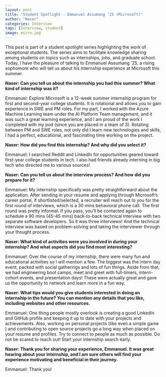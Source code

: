 ```yaml
---
layout: post
title: "Student Spotlight - Emmanuel Assumang ‘25 (Microsoft)"
author: "Naser"
categories: Interview
tags: [Interview, student]
image: micro.jpg
---
```


This post is part of a student spotlight series highlighting the work of exceptional students.  The series aims to facilitate knowledge sharing among students on topics such as internships, jobs, and graduate school.  Today, I have the pleasure of talking to Emmanuel Assumang ‘25, a rising sophomore who will tell us about his internship experience at Microsoft this summer.

**Naser: Can you tell us about the internship you had this summer?  What kind of internship was it?**


Emmanuel: Explore Microsoft is a 12-week summer internship program for first and second-year college students. It is rotational and allows you to gain experience in SWE and PM roles. For my part, I worked with the Azure Machine Learning team under the AI Platform Team management, and it was such a great learning experience, and I am proud of the work I completed with my pod (since you are placed in a team of 3). Rotating between PM and SWE roles, not only did I learn new technologies and skills, I had a perfect, educational, and fascinating time working on the project. 


**Naser: How did you find this internship?  And why did you select it?**


Emmanuel: I searched Reddit and LinkedIn for opportunities geared toward first-year college students in tech. I also had friends already interning in big tech who directed me to various sources!


**Naser: Can you tell us about the interview process?  And how did you prepare for it?**


Emmanuel: My internship specifically was pretty straightforward about the application. After sending in your resume and applying through Microsoft’s career portal, if shortlisted/selected, a recruiter will reach out to you for the first round of interviews, which is a 30 mins behavioral phone call. The first round was pretty informal. If you pass, you’ll be contacted again to schedule a 90 mins (45-45 mins) back-to-back technical interview with two separate software developers. So it was three interviews! And the technical interview was based on problem-solving and taking the interviewer through your thought process.


**Naser: What kind of activities were you involved in during your internship?  And what aspects did you find most interesting?**


Emmanuel: Over the course of my internship, there were many fun and educational activities so I will mention a few. The biggest was the intern day event, packed with social gatherings and lots of fun things. Aside from that, we had engineering boot camps, meet and greet with full-timers, intern-cohort events, and presentation days! These were actually great and gave us the opportunity to network and learn more in a fun way.


**Naser: What tips would you give students interested in doing an internship in the future? You can mention any details that you like, including websites and other resources.**


Emmanuel: One thing people mostly overlook is creating a good LinkedIn and GitHub profile and keeping it up to date with your projects and achievements. Also, working on personal projects (like even a simple game ) and contributing to open source projects go a long way when placed on your resume and profiles. Try to connect to people as much as possible. Do not be scared to reach out! Start your internship search early.


**Naser: Thank you for sharing your experience, Emmanuel.  It was great hearing about your internship, and I am sure others will find your experience motivating and beneficial in their journey.**


Emmanuel: Thank you!
